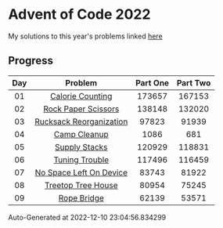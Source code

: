 # Advent of Code 2022

My solutions to this year's problems linked [here](https://adventofcode.com/2022)

## Progress

Day | Problem                                                             | Part One   | Part Two   | 
:-: | :-----------------------------------------------------------------: | :--------: | :--------: | 
01  | [Calorie Counting](https://adventofcode.com/2022/day/1)             | 173657     | 167153     | 
02  | [Rock Paper Scissors](https://adventofcode.com/2022/day/2)          | 138148     | 132020     | 
03  | [Rucksack Reorganization](https://adventofcode.com/2022/day/3)      | 97823      | 91939      | 
04  | [Camp Cleanup](https://adventofcode.com/2022/day/4)                 | 1086       | 681        | 
05  | [Supply Stacks](https://adventofcode.com/2022/day/5)                | 120929     | 118831     | 
06  | [Tuning Trouble](https://adventofcode.com/2022/day/6)               | 117496     | 116459     | 
07  | [No Space Left On Device](https://adventofcode.com/2022/day/7)      | 83743      | 81922      | 
08  | [Treetop Tree House](https://adventofcode.com/2022/day/8)           | 80954      | 75245      | 
09  | [Rope Bridge](https://adventofcode.com/2022/day/9)                  | 62139      | 53571      | 


Auto-Generated at 2022-12-10 23:04:56.834299
